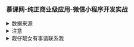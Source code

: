 ### 慕课网-纯正商业级应用-微信小程序开发实战
<details>
<summary>数据来源</summary>
  
[api接口文档](http://bl.7yue.pro/dev/index.html)

appkey：见config.js文件
</details>

<details>
<summary>注意</summary>

#### 1. 组件的data与properties
属性名不能相同，否则data会被覆盖，因为小程序会将组件的data和properties会合并为同个js对象
#### 2. 不要在组件properties的observer中修改自身属性
改变自身属性会循环调用造成内存泄露
#### 3. 操作按钮点击区域过小
一是设计时可对按钮四周进行留白，二是前端加宽高，padding，以及其它css样式
#### 4. components组件有共同的属性
注册一个 behavior，接受一个 Object 类型的参数，由于behavior为多继承，所以要注意属性的相互覆盖。
#### 5.合理使用缓存
* 大部分页面资源并不需要实时更新，可以使用缓存。
* 可用固定前缀+唯一标志作为缓存Key。
* 再次请求资源时，先判断是否有对应缓存，否则再请求接口。
* 像文章图片文字可以使用缓存，而点赞数这种实时更新的就要实情况而定。
* 最后，使用缓存会产生更多的业务逻辑，仁者见仁。
#### 6.components不支持hidden？
实际组件会将hidden当成组件属性处理，所以我们需要将hidden当成属性处理，一样可以支持。
#### 7.hidden与wx:if使用场景
* 频繁切换用hidden反之用wx:if，类似于vue的v-if和v-show
* hidden不会触发组件的detached，但wxif会
#### 8.业务逻辑写在组件还是页面中
视情况而定，项目型组件可写在组件中，通用型组件写在页面中
#### 9.外部修改组件样式的方式
* 属性，当作内联style，较为麻烦
* slot，外部可设置slot样式
* hack，需要知道组件内部标签
* externalClasses，将外部样式当做属性传递，但与组件内同位置样式优先级不确定，但我们可以用!important强制提升
#### 10.wxs
* 小程序内置js，语法类似于es5
* 可用做过滤器
#### 11.setData与直接赋值的区别
* 需要与wxml交互时用this.setData({key:value})，不需要时可用this.data.key=value
#### 12.open-data的border-radius无效
* 外部加view再用border-radius和overflow:hidden
</details>

<details>
<summary>靓仔靓女有事请联系我</summary>

<weibinhong2018@163.com>
</details>
